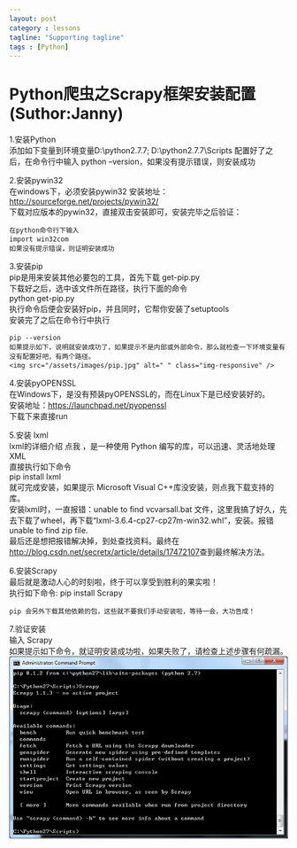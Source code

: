 ```yaml
---
layout: post
category : lessons
tagline: "Supporting tagline"
tags : [Python]
---
```


#   Python爬虫之Scrapy框架安装配置(Suthor:Janny)
1.安装Python     
   添加如下变量到环境变量D:\python2.7.7;  D:\python2.7.7\Scripts
   配置好了之后，在命令行中输入 python –version，如果没有提示错误，则安装成功
 
2.安装pywin32    
    在windows下，必须安装pywin32
    安装地址：<http://sourceforge.net/projects/pywin32/>    
    下载对应版本的pywin32，直接双击安装即可，安装完毕之后验证：
 
    在python命令行下输入
    import win32com
    如果没有提示错误，则证明安装成功    
    
3.安装pip    
    pip是用来安装其他必要包的工具，首先下载 get-pip.py    
    下载好之后，选中该文件所在路径，执行下面的命令     
    python get-pip.py    
    执行命令后便会安装好pip，并且同时，它帮你安装了setuptools    
    安装完了之后在命令行中执行    
 
    pip --version    
    如果提示如下，说明就安装成功了，如果提示不是内部或外部命令，那么就检查一下环境变量有没有配置好吧，有两个路径。    
    <img src="/assets/images/pip.jpg" alt=" " class="img-responsive" />        
    
4.安装pyOPENSSL        
    在Windows下，是没有预装pyOPENSSL的，而在Linux下是已经安装好的。    
    安装地址：https://launchpad.net/pyopenssl    
    下载下来直接run    
    
5.安装 lxml   
    lxml的详细介绍 点我 ，是一种使用 Python 编写的库，可以迅速、灵活地处理 XML    
    直接执行如下命令     
    pip install lxml    
    就可完成安装，如果提示 Microsoft Visual C++库没安装，则点我下载支持的库。    
    安装lxml时，一直报错：unable to find vcvarsall.bat 文件，这里我搞了好久，先去下载了wheel，再下载“lxml-3.6.4-cp27-cp27m-win32.whl”，安装。报错unable to find zip file.    
    最后还是想把报错解决掉，到处查找资料。最终在<http://blog.csdn.net/secretx/article/details/17472107>查到最终解决方法。     
    
6.安装Scrapy        
    最后就是激动人心的时刻啦，终于可以享受到胜利的果实啦！        
    执行如下命令: pip install Scrapy        
 
    pip 会另外下载其他依赖的包，这些就不要我们手动安装啦，等待一会，大功告成！    
7.验证安装        
    输入 Scrapy    
    如果提示如下命令，就证明安装成功啦，如果失败了，请检查上述步骤有何疏漏。    
     <img src="/assets/images/Scrapy.jpg" alt=" " class="img-responsive" />      
